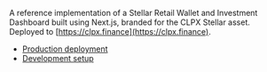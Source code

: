 A reference implementation of a Stellar Retail Wallet and Investment Dashboard built using Next.js, branded for the CLPX Stellar asset.  
Deployed to [https://clpx.finance](https://clpx.finance).

- [Production deployment](./production.md)
- [Development setup](./development.md)